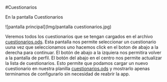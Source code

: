 #Cuestionarios



En la pantalla Cuestionarios 

![pantalla principal](Img/pantalla cuestionarios.jpg)

Veremos todos los cuestionarios que se tengan cargados en el archivo [cuestionarios.ods](index.md#cuestionarios). Esta pantalla nos permite seleccionar un cuestionario uuna vez que seleccionamos uno hacemos click en el boton de abajo a la derecha para continuar.
El botón de abajo a la izquiera nos permitira volver a la pantalla de perfil.
El botón del abajo en el centro nos permite actualizar la lista de cuestionarios. Esto permite que podamos cargar un nuevo cuestionario en nuestra planilla [cuestionarios.ods](index.md#cuestionarios) y mostrarlo apenas terminamos de configurarlo sin necesidad de reabrir la app.